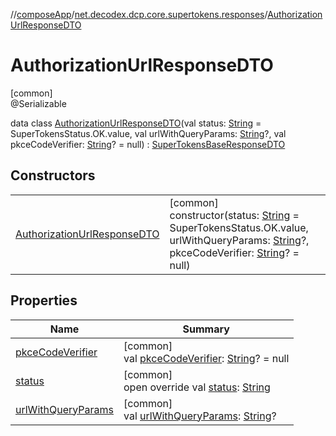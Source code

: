 //[composeApp](../../../index.md)/[net.decodex.dcp.core.supertokens.responses](../index.md)/[AuthorizationUrlResponseDTO](index.md)

# AuthorizationUrlResponseDTO

[common]\
@Serializable

data class [AuthorizationUrlResponseDTO](index.md)(val status: [String](https://kotlinlang.org/api/latest/jvm/stdlib/kotlin/-string/index.html) = SuperTokensStatus.OK.value, val urlWithQueryParams: [String](https://kotlinlang.org/api/latest/jvm/stdlib/kotlin/-string/index.html)?, val pkceCodeVerifier: [String](https://kotlinlang.org/api/latest/jvm/stdlib/kotlin/-string/index.html)? = null) : [SuperTokensBaseResponseDTO](../-super-tokens-base-response-d-t-o/index.md)

## Constructors

| | |
|---|---|
| [AuthorizationUrlResponseDTO](-authorization-url-response-d-t-o.md) | [common]<br>constructor(status: [String](https://kotlinlang.org/api/latest/jvm/stdlib/kotlin/-string/index.html) = SuperTokensStatus.OK.value, urlWithQueryParams: [String](https://kotlinlang.org/api/latest/jvm/stdlib/kotlin/-string/index.html)?, pkceCodeVerifier: [String](https://kotlinlang.org/api/latest/jvm/stdlib/kotlin/-string/index.html)? = null) |

## Properties

| Name | Summary |
|---|---|
| [pkceCodeVerifier](pkce-code-verifier.md) | [common]<br>val [pkceCodeVerifier](pkce-code-verifier.md): [String](https://kotlinlang.org/api/latest/jvm/stdlib/kotlin/-string/index.html)? = null |
| [status](status.md) | [common]<br>open override val [status](status.md): [String](https://kotlinlang.org/api/latest/jvm/stdlib/kotlin/-string/index.html) |
| [urlWithQueryParams](url-with-query-params.md) | [common]<br>val [urlWithQueryParams](url-with-query-params.md): [String](https://kotlinlang.org/api/latest/jvm/stdlib/kotlin/-string/index.html)? |
